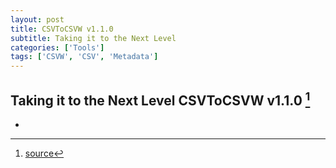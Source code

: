 ```yaml
---
layout: post
title: CSVToCSVW v1.1.0
subtitle: Taking it to the Next Level
categories: ['Tools']
tags: ['CSVW', 'CSV', 'Metadata']
---
```


## Taking it to the Next Level CSVToCSVW v1.1.0 [^fn1]

-

[^fn1]: [source](https://github.com/Mat-O-Lab/CSVtoCSVW/releases/tag/v1.1.0)